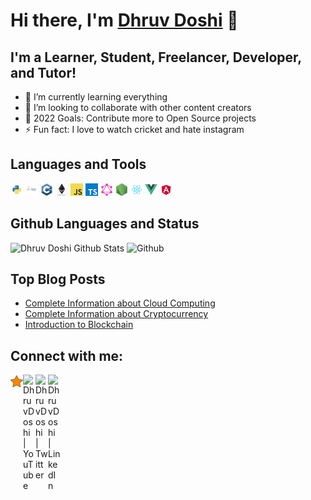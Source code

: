 # Hi there, I'm [Dhruv Doshi][website] 👋

## I'm a Learner, Student, Freelancer, Developer, and Tutor!
- 🌱 I’m currently learning everything
- 👯 I’m looking to collaborate with other content creators
- 🥅 2022 Goals: Contribute more to Open Source projects
- ⚡ Fun fact: I love to watch cricket and hate instagram

## Languages and Tools
<p float ="left">
    <img height="20" src="https://raw.githubusercontent.com/github/explore/80688e429a7d4ef2fca1e82350fe8e3517d3494d/topics/python/python.png">
    <img height="20" src="https://raw.githubusercontent.com/github/explore/80688e429a7d4ef2fca1e82350fe8e3517d3494d/topics/java/java.png">
    <img height="20" src="https://raw.githubusercontent.com/github/explore/180320cffc25f4ed1bbdfd33d4db3a66eeeeb358/topics/cpp/cpp.png">
    <img height="20" src="https://raw.githubusercontent.com/github/explore/80688e429a7d4ef2fca1e82350fe8e3517d3494d/topics/ethereum/ethereum.png">
    <img height="20" src="https://raw.githubusercontent.com/github/explore/80688e429a7d4ef2fca1e82350fe8e3517d3494d/topics/javascript/javascript.png">
    <img height="20" src="https://raw.githubusercontent.com/github/explore/80688e429a7d4ef2fca1e82350fe8e3517d3494d/topics/typescript/typescript.png">
    <img height="20" src="https://raw.githubusercontent.com/github/explore/5c058a388828bb5fde0bcafd4bc867b5bb3f26f3/topics/graphql/graphql.png">
    <img height="20" src="https://raw.githubusercontent.com/github/explore/80688e429a7d4ef2fca1e82350fe8e3517d3494d/topics/nodejs/nodejs.png">    
    <img height="20" src="https://raw.githubusercontent.com/github/explore/80688e429a7d4ef2fca1e82350fe8e3517d3494d/topics/react/react.png">
    <img height="20" src="https://raw.githubusercontent.com/github/explore/80688e429a7d4ef2fca1e82350fe8e3517d3494d/topics/vue/vue.png">
    <img height="20" src="https://raw.githubusercontent.com/github/explore/80688e429a7d4ef2fca1e82350fe8e3517d3494d/topics/angular/angular.png">
</p>

## Github Languages and Status

<p float ="left">
    <img alt="Dhruv Doshi Github Stats" src="https://github-readme-stats.vercel.app/api/top-langs/?username=DhruvDoshi&layout=compact&theme=dracula&langs_count=8&hide_border=true" color="black" width="40%"/><!-- .element height="50%" width="50%" -->
    <img alt="Github" src="https://github-readme-stats.vercel.app/api?username=DhruvDoshi&show_icons=true&hide_border=true&theme=dracula&show_icons=true&count_private=true" color="black" width="55%"/>
</p>

## Top Blog Posts
 - [Complete Information about Cloud Computing](https://dhruvdoshi.github.io/blog/2021/02/25/what-is-cloud-computing)
 - [Complete Information about Cryptocurrency](https://dhruvdoshi.github.io/blog/2021/01/31/what-is-cryptocurrency)
 - [Introduction to Blockchain](https://dhruvdoshi.github.io/blog/2019/08/31/what-is-blockchain)


## Connect with me:

[<img align="left" alt="dhruvdoshi.github.io" width="20px" src="https://github.com/DhruvDoshi/DhruvDoshi/blob/master/assets/images/about-svgrepo-com.svg" />][website]
[<img align="left" alt="DhruvDoshi | YouTube" width="20px" src="https://cdn.jsdelivr.net/npm/simple-icons@v3/icons/youtube.svg" />][youtube]
[<img align="left" alt="DhruvDoshi | Twitter" width="20px" src="https://cdn.jsdelivr.net/npm/simple-icons@v3/icons/twitter.svg" />][twitter]
[<img align="left" alt="DhruvDoshi | LinkedIn" width="20px" src="https://cdn.jsdelivr.net/npm/simple-icons@v3/icons/linkedin.svg" />][linkedin]






[website]: https://dhruvdoshi.github.io
[twitter]: https://twitter.com/dhruv25071999
[youtube]: https://www.youtube.com/channel/UC6WDZo0Eleak3VGdi8kSR1Q
[linkedin]: https://linkedin.com/in/dhruvdoshi25071999/
